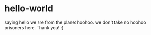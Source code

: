 # hello-world
saying hello
we are from the planet hoohoo. we don't take no hoohoo prisoners here. Thank you! :)
